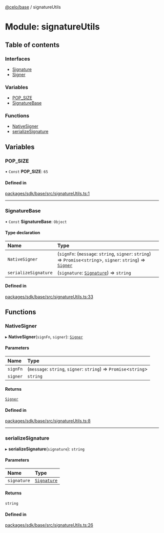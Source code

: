 [@celo/base](../README.md) / signatureUtils

# Module: signatureUtils

## Table of contents

### Interfaces

- [Signature](../interfaces/signatureUtils.Signature.md)
- [Signer](../interfaces/signatureUtils.Signer.md)

### Variables

- [POP\_SIZE](signatureUtils.md#pop_size)
- [SignatureBase](signatureUtils.md#signaturebase)

### Functions

- [NativeSigner](signatureUtils.md#nativesigner)
- [serializeSignature](signatureUtils.md#serializesignature)

## Variables

### POP\_SIZE

• `Const` **POP\_SIZE**: ``65``

#### Defined in

[packages/sdk/base/src/signatureUtils.ts:1](https://github.com/celo-org/developer-tooling/blob/master/packages/sdk/base/src/signatureUtils.ts#L1)

___

### SignatureBase

• `Const` **SignatureBase**: `Object`

#### Type declaration

| Name | Type |
| :------ | :------ |
| `NativeSigner` | (`signFn`: (`message`: `string`, `signer`: `string`) => `Promise`\<`string`\>, `signer`: `string`) => [`Signer`](../interfaces/signatureUtils.Signer.md) |
| `serializeSignature` | (`signature`: [`Signature`](../interfaces/signatureUtils.Signature.md)) => `string` |

#### Defined in

[packages/sdk/base/src/signatureUtils.ts:33](https://github.com/celo-org/developer-tooling/blob/master/packages/sdk/base/src/signatureUtils.ts#L33)

## Functions

### NativeSigner

▸ **NativeSigner**(`signFn`, `signer`): [`Signer`](../interfaces/signatureUtils.Signer.md)

#### Parameters

| Name | Type |
| :------ | :------ |
| `signFn` | (`message`: `string`, `signer`: `string`) => `Promise`\<`string`\> |
| `signer` | `string` |

#### Returns

[`Signer`](../interfaces/signatureUtils.Signer.md)

#### Defined in

[packages/sdk/base/src/signatureUtils.ts:8](https://github.com/celo-org/developer-tooling/blob/master/packages/sdk/base/src/signatureUtils.ts#L8)

___

### serializeSignature

▸ **serializeSignature**(`signature`): `string`

#### Parameters

| Name | Type |
| :------ | :------ |
| `signature` | [`Signature`](../interfaces/signatureUtils.Signature.md) |

#### Returns

`string`

#### Defined in

[packages/sdk/base/src/signatureUtils.ts:26](https://github.com/celo-org/developer-tooling/blob/master/packages/sdk/base/src/signatureUtils.ts#L26)
